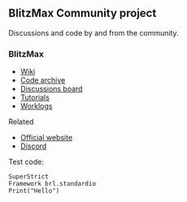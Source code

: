 ## BlitzMax Community project

Discussions and code by and from the community.

### BlitzMax

* [Wiki](./../../../BlitzMax/wiki)
* [Code archive](./../../../BlitzMax/tree/main/code%20archive)
* [Discussions board](./../../../BlitzMax/discussions)
* [Tutorials](./../../../BlitzMax/discussions/categories/tutorials)
* [Worklogs](./../../../BlitzMax/discussions/categories/worklogs)

Related
* [Official website](https://blitzmax.org)
* [Discord](https://discord.gg/yVxkBybBsY)

Test code:
```blitzmax
SuperStrict
Framework brl.standardio
Print("Hello")
```

